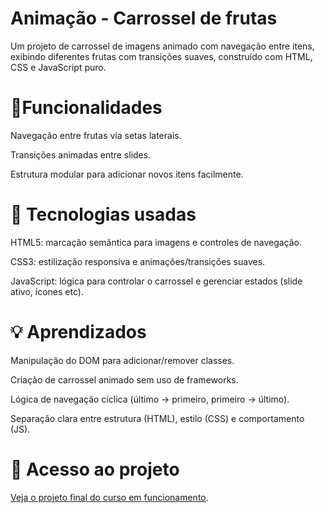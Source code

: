 # Animação - Carrossel de frutas

Um projeto de carrossel de imagens animado com navegação entre itens, exibindo diferentes frutas com transições suaves, construído com HTML, CSS e JavaScript puro.

# 🔧Funcionalidades

Navegação entre frutas via setas laterais.

Transições animadas entre slides.

Estrutura modular para adicionar novos itens facilmente.

# 📍 Tecnologias usadas
HTML5: marcação semântica para imagens e controles de navegação.

CSS3: estilização responsiva e animações/transições suaves.

JavaScript: lógica para controlar o carrossel e gerenciar estados (slide ativo, ícones etc).

# 💡 Aprendizados
Manipulação do DOM para adicionar/remover classes.

Criação de carrossel animado sem uso de frameworks.

Lógica de navegação cíclica (último → primeiro, primeiro → último).

Separação clara entre estrutura (HTML), estilo (CSS) e comportamento (JS).

# 📂 Acesso ao projeto

[Veja o projeto final do curso em funcionamento](https://bruuhh1.github.io/animacao/).
